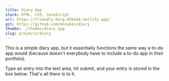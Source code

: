 ```yaml
---
title: Diary App
stack: HTML, CSS, JavaScript
url: https://friendly-borg-85bda9.netlify.app/
git: https://github.com/mnsykes/diary
thumbs: ./thumbs/diary.jpg
slug: projects/diary
---
```


This is a simple diary app, but it essentially functions the same way a to-do app would (because doesn't everybody have to include a to-do app in their portfolio).  


Type an entry into the text area, hit submit, and your entry is stored in the box below. That's all there is to it.
